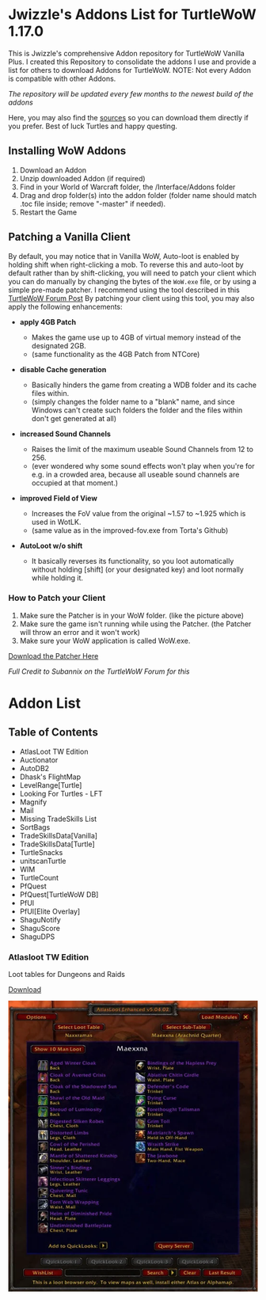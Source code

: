 # Jwizzle's Addons List for TurtleWoW 1.17.0
This is Jwizzle's comprehensive Addon repository for TurtleWoW Vanilla Plus. I created this Repository to consolidate the addons I use and provide a list for others to download Addons for TurtleWoW. NOTE: Not every Addon is compatible with other Addons.

*The repository will be updated every few months to the newest build of the addons*

Here, you may also find the [sources](https://github.com/NoM0Re/Addons/blob/main/README.md#most-useful-wow-addons-for-patch-335a-wotlk) so you can download them directly if you prefer. Best of luck Turtles and happy questing.


## Installing WoW Addons
1. Download an Addon
2. Unzip downloaded Addon (if required)
3. Find in your World of Warcraft folder, the /Interface/Addons folder
4. Drag and drop folder(s) into the addon folder (folder name should match .toc file inside; remove "-master" if needed).
5. Restart the Game

## Patching a Vanilla Client
By default, you may notice that in Vanilla WoW, Auto-loot is enabled by holding shift when right-clicking a mob. To reverse this and auto-loot by default rather than by shift-clicking, you will need to patch your client which you can do manually by changing the bytes of the `WoW.exe` file, or by using a simple pre-made patcher. I recommend using the tool described in this [TurtleWoW Forum Post](https://forum.turtle-wow.org/viewtopic.php?f=29&t=2331&sid=7e91376af1c056172eb82b92e1ca18cb) By patching your client using this tool, you may also apply the following enhancements:

- **apply 4GB Patch**
  - Makes the game use up to 4GB of virtual memory instead of the designated 2GB.
  - (same functionality as the 4GB Patch from NTCore)

- **disable Cache generation**
  - Basically hinders the game from creating a WDB folder and its cache files within.
  - (simply changes the folder name to a "blank" name, and since Windows can't create such folders the folder and the files within don't get generated at all)

- **increased Sound Channels**
  - Raises the limit of the maximum useable Sound Channels from 12 to 256.
  - (ever wondered why some sound effects won't play when you're for e.g. in a crowded area, because all useable sound channels are occupied at that moment.)

- **improved Field of View**
  - Increases the FoV value from the original ~1.57 to ~1.925 which is used in WotLK.
  - (same value as in the improved-fov.exe from Torta's Github)

- **AutoLoot w/o shift**
  - It basically reverses its functionality, so you loot automatically without holding [shift] (or your designated key) and loot normally while holding it.

### How to Patch your Client
1. Make sure the Patcher is in your WoW folder. (like the picture above)
2. Make sure the game isn't running while using the Patcher. (the Patcher will throw an error and it won't work)
3. Make sure your WoW application is called WoW.exe.

[Download the Patcher Here](https://www.dropbox.com/s/hibffw7xx7n4dlc/Patcher.exe?dl=0)

*Full Credit to Subannix on the TurtleWoW Forum for this*

# Addon List

## Table of Contents
- AtlasLoot TW Edition
- Auctionator
- AutoDB2
- Dhask's FlightMap
- LevelRange[Turtle]
- Looking For Turtles - LFT
- Magnify
- Mail
- Missing TradeSkills List
- SortBags
- TradeSkillsData[Vanilla]
- TradeSkillsData[Turtle]
- TurtleSnacks
- unitscanTurtle
- WIM
- TurtleCount
- PfQuest
- PfQuest[TurtleWoW DB]
- PfUI
- PfUI[Elite Overlay]
- ShaguNotify
- ShaguScore
- ShaguDPS


### Atlasloot TW Edition
Loot tables for Dungeons and Raids

[Download](https://github.com/Lexiebean/AtlasLoot)

![Screenshot](/Images/atlasloot.webp)

